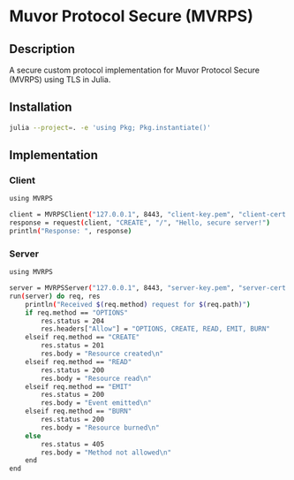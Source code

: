 # Muvor Protocol Secure (MVRPS)

## Description

A secure custom protocol implementation for Muvor Protocol Secure (MVRPS) using TLS in Julia.

## Installation

```bash
julia --project=. -e 'using Pkg; Pkg.instantiate()'
```

## Implementation

### Client

```bash
using MVRPS

client = MVRPSClient("127.0.0.1", 8443, "client-key.pem", "client-cert.pem", "ca-cert.pem")
response = request(client, "CREATE", "/", "Hello, secure server!")
println("Response: ", response)
```

### Server

```bash
using MVRPS

server = MVRPSServer("127.0.0.1", 8443, "server-key.pem", "server-cert.pem")
run(server) do req, res
    println("Received $(req.method) request for $(req.path)")
    if req.method == "OPTIONS"
        res.status = 204
        res.headers["Allow"] = "OPTIONS, CREATE, READ, EMIT, BURN"
    elseif req.method == "CREATE"
        res.status = 201
        res.body = "Resource created\n"
    elseif req.method == "READ"
        res.status = 200
        res.body = "Resource read\n"
    elseif req.method == "EMIT"
        res.status = 200
        res.body = "Event emitted\n"
    elseif req.method == "BURN"
        res.status = 200
        res.body = "Resource burned\n"
    else
        res.status = 405
        res.body = "Method not allowed\n"
    end
end
```
